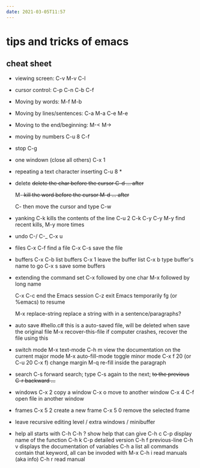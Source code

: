 ```yaml
---
date: 2021-03-05T11:57
---
```


# tips and tricks of emacs

## cheat sheet

- viewing screen:
  C-v
  M-v
  C-l

- cursor control:
  C-p
  C-n
  C-b
  C-f

- Moving by words:
  M-f
  M-b

- Moving by lines/sentences:
  C-a	 M-a
  C-e	 M-e

- Moving to the end/beginning:
  M-<
  M->

- moving by numbers
  C-u 8 C-f

- stop
  C-g

- one windown (close all others)
  C-x 1

- repeating a text character inserting
  C-u 8 *

- delete
  <DEL>		delete the char before the cursor
  C-d		... after

  M-<DEL>	kill the word before the cursor
  M-d		... after

  C-<SPC> then move the cursor and type C-w

- yanking
  C-k		kills the contents of the line
  C-u 2 C-k
  C-y
  C-y M-y	find recent kills, M-y more times

- undo
  C-/
  C-_
  C-x u

- files
  C-x C-f	find a file
  C-x C-s	save the file

- buffers
  C-x C-b	list buffers
  C-x 1		leave the buffer list
  C-x b		type buffer's name to go
  C-x s		save some buffers

- extending the command set
  C-x followed by one char
  M-x followed by long name

  C-x C-c      end the Emacs session
  C-z 	       exit Emacs temporarily
  fg  (or %emacs)   to resume

  M-x replace-string		replace a string with in a sentence/paragraphs?

- auto save
  #hello.c#	this is a auto-saved file, will be deleted when save the original file
  M-x recover-this-file <Return>     	   if computer crashes, recover the file using this

- switch mode
  M-x text-mode <Return>
  C-h m				view the documentation on the current major mode
  M-x auto-fill-mode <Return>	toggle minor mode
  C-x f 20  (or C-u 20 C-x f)	change margin
  M-q 	    	       	   	re-fill inside the paragraph

- search
  C-s		forward search; type C-s again to the next; <DEL> to the previous
  C-r		backward ...

- windows
  C-x 2		copy a window
  C-x o		move to another window
  C-x 4 C-f	open file in another window

- frames
  C-x 5 2	create a new frame
  C-x 5 0	remove the selected frame

- <ESC> <ESC> <ESC>    leave recursive editing level / extra windows / minibuffer

- help all starts with C-h
  C-h ?	   	  show help that can give
  C-h c C-p	  display name of the function
  C-h k C-p	  detailed version
  C-h f previous-line <Return>
  C-h v <name-of-variables>		      displays the documentation of variables
  C-h a <keyword>			      list all commands contain that keyword, all can be invoded with M-x
  C-h i					      read manuals (aka info)
  C-h r					      read manual
